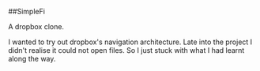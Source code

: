 ##SimpleFi

A dropbox clone. 

I wanted to try out dropbox's navigation architecture. Late into the project I didn't realise it could not open files. So I just stuck with what I had learnt along the way.
